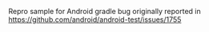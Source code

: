Repro sample for Android gradle bug originally reported in https://github.com/android/android-test/issues/1755

